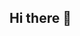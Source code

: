 ## Hi there 👋

<!--

- 🔭 I’m currently working on Finetuning settings for efficient finetuning...
- 🌱 I’m currently learning to leverage Agenti-AI
- 👯 I’m looking to collaborate on GitHub projects...
- 🤔 I’m looking for help with finetuning and related research topics
- 💬 Ask me about my AI journey
- 📫 How to reach me: linkedin.com/in/sumitkumar-airesearcher and E-mail me: sumitrwk@gmail.com

-->
